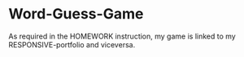 # Word-Guess-Game

As required in the HOMEWORK instruction, my game is linked to my RESPONSIVE-portfolio and viceversa.
